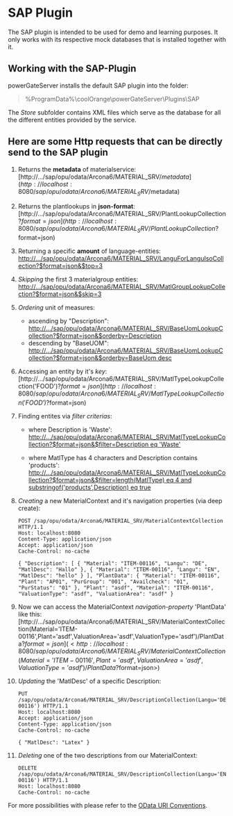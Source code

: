 # SAP Plugin

The SAP plugin is intended to be used for demo and learning purposes. It only works with its respective mock databases that is installed together with it.

## Working with the SAP-Plugin

powerGateServer installs the default SAP plugin into the folder:
> %ProgramData%\coolOrange\powerGateServer\Plugins\SAP

The *Store* subfolder contains XML files which serve as the database for all the different entities provided by the service.

## Here are some Http requests that can be directly send to the SAP plugin

1. Returns the **metadata** of materialservice: 
  [http://.../sap/opu/odata/Arcona6/MATERIAL_SRV/$metadata](http://localhost:8080/sap/opu/odata/Arcona6/MATERIAL_SRV/$metadata)
2. Returns the plantlookups in **json-format**: 
  [http://.../sap/opu/odata/Arcona6/MATERIAL_SRV/PlantLookupCollection?$format=json](http://localhost:8080/sap/opu/odata/Arcona6/MATERIAL_SRV/PlantLookupCollection?$format=json)
3. Returning a specific **amount** of language-entities: 
  [http://.../sap/opu/odata/Arcona6/MATERIAL_SRV/LanguForLanguIsoCollection?$format=json&$top=3](http://localhost:8080/sap/opu/odata/Arcona6/MATERIAL_SRV/LanguForLanguIsoCollection?$format=json&$top=3)
4. *Skipping* the first 3 materialgroup entities: 
  [http://.../sap/opu/odata/Arcona6/MATERIAL_SRV/MatlGroupLookupCollection?$format=json&$skip=3](http://localhost:8080/sap/opu/odata/Arcona6/MATERIAL_SRV/MatlGroupLookupCollection?$format=json&$skip=3)
5. *Ordering* unit of measures: 
    - ascending by "Description": 
      [http://.../sap/opu/odata/Arcona6/MATERIAL_SRV/BaseUomLookupCollection?$format=json&$orderby=Description](http://localhost:8080/sap/opu/odata/Arcona6/MATERIAL_SRV/BaseUomLookupCollection?$format=json&$orderby=Description)
    - descending by "BaseUOM": 
      [http://.../sap/opu/odata/Arcona6/MATERIAL_SRV/BaseUomLookupCollection?$format=json&$orderby=BaseUom desc](<http://localhost:8080/sap/opu/odata/Arcona6/MATERIAL_SRV/BaseUomLookupCollection?$format=json&$orderby=BaseUom desc>)
6. Accessing an entity by it's *key*: 
  [http://.../sap/opu/odata/Arcona6/MATERIAL_SRV/MatlTypeLookupCollection('FOOD')?$format=json](http://localhost:8080/sap/opu/odata/Arcona6/MATERIAL_SRV/MatlTypeLookupCollection('FOOD')?$format=json)
7. Finding entites via *filter criterias*: 
    - where Description is 'Waste': 
      [http://.../sap/opu/odata/Arcona6/MATERIAL_SRV/MatlTypeLookupCollection?$format=json&$filter=Description eq 'Waste'](<http://localhost:8080/sap/opu/odata/Arcona6/MATERIAL_SRV/MatlTypeLookupCollection?$format=json&$filter=Description eq 'Waste'>)

    - where MatlType has 4 characters and Description contains 'products': 
      [http://.../sap/opu/odata/Arcona6/MATERIAL_SRV/MatlTypeLookupCollection?$format=json&$filter=length(MatlType) eq 4 and substringof('products',Description) eq true](<http://localhost:8080/sap/opu/odata/Arcona6/MATERIAL_SRV/MatlTypeLookupCollection?$format=json&$filter=length(MatlType) eq 4 and substringof('products',Description) eq true>)
 
8. *Creating* a new MaterialContext and it's navigation properties (via deep create):
    ```
    POST /sap/opu/odata/Arcona6/MATERIAL_SRV/MaterialContextCollection HTTP/1.1
    Host: localhost:8080
    Content-Type: application/json
    Accept: application/json
    Cache-Control: no-cache
    
    { "Description": [ { "Material": "ITEM-00116", "Langu": "DE", "MatlDesc": "Hallo" }, { "Material": "ITEM-00116", "Langu": "EN", "MatlDesc": "hello" } ], "PlantData": { "Material": "ITEM-00116", "Plant": "AP01", "PurGroup": "001", "Availcheck": "01", "PurStatus": "01" }, "Plant": "asdf", "Material": "ITEM-00116", "ValuationType": "asdf", "ValuationArea": "asdf" }
    ```
9. Now we can access the MaterialContext *navigation-property* 'PlantData' like this: 
    [http://.../sap/opu/odata/Arcona6/MATERIAL_SRV/MaterialContextCollection(Material='ITEM-00116',Plant='asdf',ValuationArea='asdf',ValuationType='asdf')/PlantData?$format=json](<http://localhost:8080/sap/opu/odata/Arcona6/MATERIAL_SRV/MaterialContextCollection(Material='ITEM-00116',Plant='asdf',ValuationArea='asdf',ValuationType='asdf')/PlantData?$format=json>)
 
10. *Updating* the 'MatlDesc' of a specific Description:
    ```
    PUT /sap/opu/odata/Arcona6/MATERIAL_SRV/DescriptionCollection(Langu='DE',Material='ITEM-00116') HTTP/1.1
    Host: localhost:8080
    Accept: application/json
    Content-Type: application/json
    Cache-Control: no-cache
    
    { "MatlDesc": "Latex" }
    ```
11. *Deleting* one of the two descriptions from our MaterialContext:
    ```
    DELETE /sap/opu/odata/Arcona6/MATERIAL_SRV/DescriptionCollection(Langu='EN',Material='ITEM-00116') HTTP/1.1
    Host: localhost:8080
    Cache-Control: no-cache
    ```

For more possibilities with please refer to the [OData URI Conventions](http://www.odata.org/documentation/odata-version-2-0/uri-conventions/).
